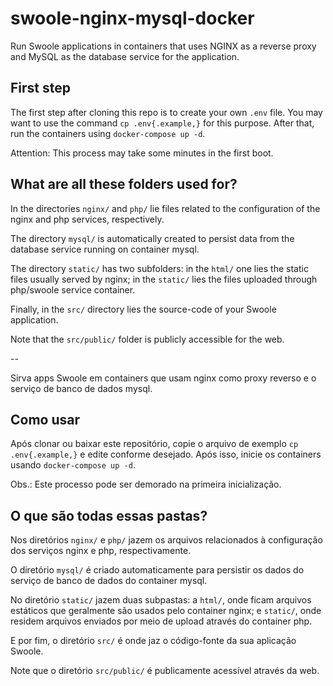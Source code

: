 # swoole-nginx-mysql-docker

Run Swoole applications in containers that uses NGINX as a reverse proxy and MySQL as the database service for the application.

## First step

The first step after cloning this repo is to create your own `.env` file. You may want to use the command `cp .env{.example,}` for this purpose. After that, run the containers using `docker-compose up -d`.

Attention: This process may take some minutes in the first boot. 

## What are all these folders used for?

In the directories `nginx/` and `php/` lie files related to the configuration of the nginx and php services, respectively.

The directory `mysql/` is automatically created to persist data from the database service running on container mysql.

The directory `static/` has two subfolders: in the `html/` one lies the static files usually served by nginx; in the `static/` lies the files uploaded through php/swoole service container.

Finally, in the `src/` directory lies the source-code of your Swoole application.

Note that the `src/public/` folder is publicly accessible for the web.

--

Sirva apps Swoole em containers que usam nginx como proxy reverso e o serviço de banco de dados mysql.

## Como usar

Após clonar ou baixar este repositório, copie o arquivo de exemplo `cp .env{.example,}` e edite conforme desejado. Após isso, inicie os containers usando `docker-compose up -d`.

Obs.: Este processo pode ser demorado na primeira inicialização.

## O que são todas essas pastas?

Nos diretórios `nginx/` e `php/` jazem os arquivos relacionados à configuração dos serviços nginx e php, respectivamente.

O diretório `mysql/` é criado automaticamente para persistir os dados do serviço de banco de dados do container mysql.

No diretório `static/` jazem duas subpastas: a `html/`, onde ficam arquivos estáticos que geralmente são usados pelo container nginx; e `static/`, onde residem arquivos enviados por meio de upload através do container php.

E por fim, o diretório `src/` é onde jaz o código-fonte da sua aplicação Swoole.

Note que o diretório `src/public/` é publicamente acessível através da web.
